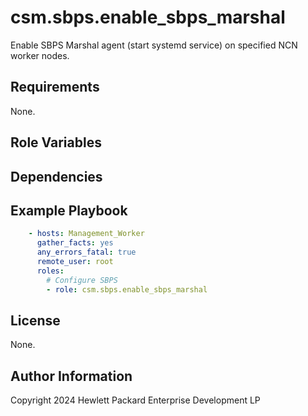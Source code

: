 csm.sbps.enable_sbps_marshal
============================

Enable SBPS Marshal agent (start systemd service) on specified NCN worker nodes.

Requirements
------------

None.

Role Variables
--------------

Dependencies
------------

Example Playbook
----------------

```yaml
    - hosts: Management_Worker
      gather_facts: yes
      any_errors_fatal: true
      remote_user: root
      roles:
        # Configure SBPS
        - role: csm.sbps.enable_sbps_marshal
```

License
-------
None.

Author Information
------------------

Copyright 2024 Hewlett Packard Enterprise Development LP
